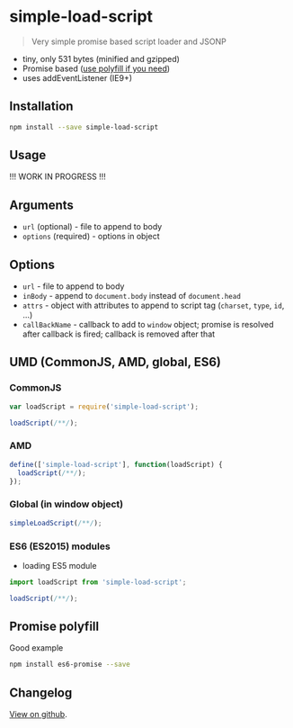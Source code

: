 # simple-load-script

> Very simple promise based script loader and JSONP

* tiny, only 531 bytes (minified and gzipped)
* Promise based ([use polyfill if you need](http://caniuse.com/#feat=promises))
* uses addEventListener (IE9+)

## Installation

```bash
npm install --save simple-load-script
```

## Usage

!!!
WORK IN PROGRESS
!!!

## Arguments

* `url` (optional) - file to append to body
* `options` (required) - options in object

## Options

* `url` - file to append to body
* `inBody` - append to `document.body` instead of `document.head`
* `attrs` - object with attributes to append to script tag (`charset`, `type`, `id`, &hellip;)
* `callBackName` - callback to add to `window` object; promise is resolved after callback is fired; callback is removed after that

## UMD (CommonJS, AMD, global, ES6)

### CommonJS

```js
var loadScript = require('simple-load-script');

loadScript(/**/);
```

### AMD

```js
define(['simple-load-script'], function(loadScript) {
  loadScript(/**/);
});
```

### Global (in window object)

```js
simpleLoadScript(/**/);
```

### ES6 (ES2015) modules

* loading ES5 module

```js
import loadScript from 'simple-load-script';

loadScript(/**/);
```

## Promise polyfill

Good example

```bash
npm install es6-promise --save
```

## Changelog

[View on github](https://github.com/tomek-f/simple-load-script/blob/master/changelog.md).
